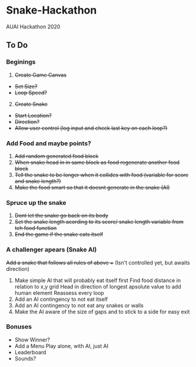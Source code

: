 # Snake-Hackathon
AUAI Hackathon 2020

## To Do
### Beginings
1. ~~Create Game Canvas~~
- ~~Set Size?~~
- ~~Loop Speed?~~
2. ~~Create Snake~~
- ~~Start Location?~~
- ~~Direction?~~
- ~~Allow user control (log input and check last key on each loop?)~~
### Add Food and maybe points?
1. ~~Add random generated food block~~
2. ~~When snake head in in same block as food regenerate another food block~~
3. ~~Tell the snake to be longer when it collides with food (variable for score and snake length?)~~
4. ~~Make the food smart so that it doesnt generate in the snake (AI)~~
### Spruce up the snake
1. ~~Dont let the snake go back on its body~~
2. ~~Set the snake length acording to its score/ snake length variable from teh food function~~
3. ~~End the game if the snake eats itself~~
### A challenger apears (Snake AI)
~~Add a snake that follows all rules of above +~~ (Isn't controlled yet, but awaits direction)
1. Make simple AI that will probably eat itself first
    Find food distance in relation to x,y grid
    Head in direction of longest apsolute value to add human element
    Reassess every loop
2. Add an AI contingency to not eat itself
3. Add an AI contingency to not eat any snakes or walls
4. Make the AI aware of the size of gaps and to stick to a side for easy exit
### Bonuses
- Show Winner?
- Add a Menu
    Play alone, with AI, just AI
- Leaderboard
- Sounds?